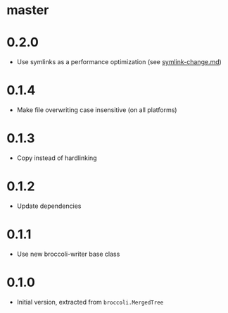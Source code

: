 # master

# 0.2.0

* Use symlinks as a performance optimization (see
  [symlink-change.md](https://github.com/broccolijs/broccoli/blob/master/docs/symlink-change.md))

# 0.1.4

* Make file overwriting case insensitive (on all platforms)

# 0.1.3

* Copy instead of hardlinking

# 0.1.2

* Update dependencies

# 0.1.1

* Use new broccoli-writer base class

# 0.1.0

* Initial version, extracted from `broccoli.MergedTree`
